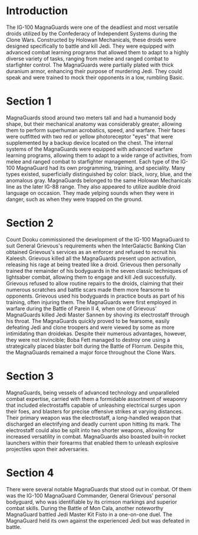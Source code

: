 # Introduction

The IG-100 MagnaGuards were one of the deadliest and most versatile droids utilized by the Confederacy of Independent Systems during the Clone Wars.
Constructed by Holowan Mechanicals, these droids were designed specifically to battle and kill Jedi.
They were equipped with advanced combat learning programs that allowed them to adapt to a highly diverse variety of tasks, ranging from melee and ranged combat to starfighter control.
The MagnaGuards were partially plated with thick duranium armor, enhancing their purpose of murdering Jedi.
They could speak and were trained to mock their opponents in a low, rumbling Basic.

# Section 1

MagnaGuards stood around two meters tall and had a humanoid body shape, but their mechanical anatomy was considerably greater, allowing them to perform superhuman acrobatics, speed, and warfare.
Their faces were outfitted with two red or yellow photoreceptor "eyes" that were supplemented by a backup device located on the chest.
The internal systems of the MagnaGuards were equipped with advanced warfare learning programs, allowing them to adapt to a wide range of activities, from melee and ranged combat to starfighter management.
Each type of the IG-100 MagnaGuard had its own programming, training, and speciality.
Many types existed, superficially distinguished by color: black, ivory, blue, and the anomalous gray.
MagnaGuards belonged to the same Holowan Mechanicals line as the later IG-88 range.
They also appeared to utilize audible droid language on occasion.
They made yelping sounds when they were in danger, such as when they were trapped on the ground.

# Section 2

Count Dooku commissioned the development of the IG-100 MagnaGuard to suit General Grievous's requirements when the InterGalactic Banking Clan obtained Grievous's services as an enforcer and refused to recruit his Kaleesh.
Grievous killed all the MagnaGuards present upon activation, releasing his rage at being treated like a droid.
Grievous then personally trained the remainder of his bodyguards in the seven classic techniques of lightsaber combat, allowing them to engage and kill Jedi successfully.
Grievous refused to allow routine repairs to the droids, claiming that their numerous scratches and battle scars made them more fearsome to opponents.
Grievous used his bodyguards in practice bouts as part of his training, often injuring them.
The MagnaGuards were first employed in warfare during the Battle of Parein II 4, when one of Grievous' MagnaGuards killed Jedi Master Sannen by shoving its electrostaff through his throat.
The MagnaGuards quickly proved to be fearsome, easily defeating Jedi and clone troopers and were viewed by some as more intimidating than droidekas.
Despite their numerous advantages, however, they were not invincible; Boba Fett managed to destroy one using a strategically placed blaster bolt during the Battle of Florrum.
Despite this, the MagnaGuards remained a major force throughout the Clone Wars.

# Section 3

MagnaGuards, being vessels of advanced technology and unparalleled combat expertise, carried with them a formidable assortment of weaponry that included electrostaffs capable of unleashing electrical surges upon their foes, and blasters for precise offensive strikes at varying distances.
Their primary weapon was the electrostaff, a long-handled weapon that discharged an electrifying and deadly current upon hitting its mark.
The electrostaff could also be split into two shorter weapons, allowing for increased versatility in combat.
MagnaGuards also boasted built-in rocket launchers within their forearms that enabled them to unleash explosive projectiles upon their adversaries.

# Section 4

There were several notable MagnaGuards that stood out in combat.
Of them was the IG-100 MagnaGuard Commander, General Grievous' personal bodyguard, who was identifiable by its crimson markings and superior combat skills.
During the Battle of Mon Cala, another noteworthy MagnaGuard battled Jedi Master Kit Fisto in a one-on-one duel.
The MagnaGuard held its own against the experienced Jedi but was defeated in battle.
